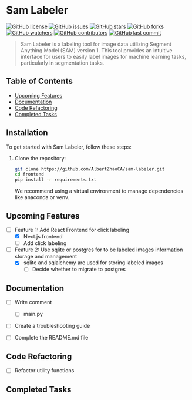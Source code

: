 # Sam Labeler

[![GitHub license](https://img.shields.io/badge/license-MIT-blue.svg)](https://github.com/AlbertZhaoCA/sam-labeler/blob/master/LICENSE)
[![GitHub issues](https://img.shields.io/github/issues/AlbertZhaoCA/sam-labeler.svg)](https://github.com/AlbertZhaoCA/sam-labeler/issues)
[![GitHub stars](https://img.shields.io/github/stars/AlbertZhaoCA/sam-labeler.svg)](https://github.com/AlbertZhaoCA/sam-labeler/stargazers)
[![GitHub forks](https://img.shields.io/github/forks/AlbertZhaoCA/sam-labeler.svg)](https://github.com/AlbertZhaoCA/sam-labeler/network)
[![GitHub watchers](https://img.shields.io/github/watchers/AlbertZhaoCA/sam-labeler.svg)](https://github.com/AlbertZhaoCA/sam-labeler/watchers)
[![GitHub contributors](https://img.shields.io/github/contributors/AlbertZhaoCA/sam-labeler.svg)](https://github.com/AlbertZhaoCA/sam-labeler/graphs/contributors)
[![GitHub last commit](https://img.shields.io/github/last-commit/AlbertZhaoCA/sam-labeler.svg)](https://github.com/AlbertZhaoCA/sam-labeler/commits/master)

> Sam Labeler is a labeling tool for image data utilizing Segment Anything Model (SAM) version 1. This tool provides an intuitive interface for users to easily label images for machine learning tasks, particularly in segmentation tasks.

## Table of Contents

- [Upcoming Features](#upcoming-features)
- [Documentation](#documentation)
- [Code Refactoring](#code-refactoring)
- [Completed Tasks](#completed-tasks)

## Installation

To get started with Sam Labeler, follow these steps:

1. Clone the repository:
   ```bash
   git clone https://github.com/AlbertZhaoCA/sam-labeler.git
   cd frontend
   pip install -r requirements.txt
   ```
   We recommend using a virtual environment to manage dependencies like anaconda or venv.



## Upcoming Features 

- [ ] Feature 1: Add React Frontend for click labeling
    - [x] Next.js frontend
    - [ ] Add click labeling
- [ ] Feature 2: Use sqlite or postgres for to be labeled images information storage and management
    - [x] sqlite and sqlalchemy are used for storing labeled images
      - [ ] Decide whether to migrate to postgres
## Documentation

- [ ] Write comment 
  - [ ] main.py 
- [ ] Create a troubleshooting guide
- [ ] Complete the README.md file 
 

## Code Refactoring

- [ ] Refactor utility functions



## Completed Tasks
